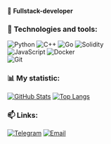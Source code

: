 🚀 **Fullstack-developer**  


### 🔧 **Technologies and tools**:
![Python](https://img.shields.io/badge/-Python-3776AB?style=flat-square&logo=Python&logoColor=white)
![C++](https://img.shields.io/badge/-C++-00599C?style=flat-square&logo=c%2B%2B&logoColor=white)
![Go](https://img.shields.io/badge/-Go-00ADD8?style=flat-square&logo=go&logoColor=white)
![Solidity](https://img.shields.io/badge/-Solidity-363636?style=flat-square&logo=solidity&logoColor=white)  
![JavaScript](https://img.shields.io/badge/-JavaScript-F7DF1E?style=flat-square&logo=JavaScript&logoColor=black)
![Docker](https://img.shields.io/badge/-Docker-2496ED?style=flat-square&logo=Docker&logoColor=white)  
![Git](https://img.shields.io/badge/-Git-F05032?style=flat-square&logo=Git&logoColor=white)


### 📊 **My statistic**:
[![GitHub Stats](https://github-readme-stats-ruby-one-vercel.app/api?username=shipenok&show_icons=true&theme=radical)](https://github.com/shipenok)
[![Top Langs](https://github-readme-stats-ruby-one.vercel.app/api/top-langs/?username=shipenok&layout=compact&theme=radical)](https://github.com/shipenok)



### 📫 **Links**:
[![Telegram](https://img.shields.io/badge/-Telegram-26A5E4?style=flat-square&logo=Telegram&logoColor=white)](https://t.me/androvasilich)
[![Email](https://img.shields.io/badge/-Email-D14836?style=flat-square&logo=Gmail&logoColor=white)](mailto:avshipenok@gmail.com)
